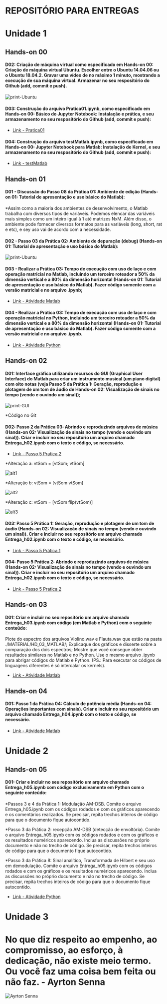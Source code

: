 # REPOSITÓRIO PARA ENTREGAS

# Unidade 1

## Hands-on 00
#### D02: Criação de máquina virtual como especificado em Hands-on 00: Criação de máquina virtual Ubuntu. Escolher entre o Ubuntu 14.04.06 ou o Ubuntu 18.04.2. Gravar uma vídeo de no máximo 1 minuto, mostrando a execução de sua máquina virtual. Armazenar no seu respositório do Github (add, commit e push).
![print-Ubuntu](https://github.com/diegorp22/diegopereira_DCO2004/blob/master/HD00-print_Ubuntu-version.png)


#### D03: Construção do arquivo Pratica01.ipynb, como especificado em Hands-on 00: Básico do Jupyter Notebook: Instalação e prática, e seu armazenamento no seu respositório do Github (add, commit e push):
- [Link - Pratica01](https://nbviewer.jupyter.org/github/diegorp22/diegopereira_DCO2004/blob/master/HD00-Pratica01.ipynb)

#### D04: Construção do arquivo testMatlab.ipynb, como especificado em Hands-on 00: Jupyter Notebook para Matlab: Instalação de Kernel, e seu armazenamento no seu respositório do Github (add, commit e push):
- [Link - testMatlab](https://nbviewer.jupyter.org/github/diegorp22/diegopereira_DCO2004/blob/master/HD00-testMatlab.ipynb)





## Hands-on 01
#### D01 - Discussão do Passo 08 da Prática 01: Ambiente de edição (Hands-on 01: Tutorial de apresentação e uso básico do Matlab):
*Assim como a maioria dos ambientes de desenvolvimento, o Matlab trabalha com diversos tipos de variáveis. Podemos elencar das variáveis mais simples como um inteiro igual à 1 até matrizes NxM. Além disso, o ambiente pode fornecer diversos formatos para as variáveis (long, short, rat e etc), e sey uso vai de acordo com a necessidade.

#### D02 - Passo 03 da Prática 02: Ambiente de depuração (debug) (Hands-on 01: Tutorial de apresentação e uso básico do Matlab):
![print-Ubuntu](https://github.com/diegorp22/diegopereira_DCO2004/blob/master/HD01-print_Variaveis.png)

#### D03 - Realizar a Prática 03: Tempo de execução com uso de laço e com operação matricial no Matlab, incluindo um terceiro roteador a 50% da dimensão vertical e a 80% da dimensão horizontal (Hands-on 01: Tutorial de apresentação e uso básico do Matlab). Fazer código somente com a versão matricial e no arquivo .ipynb;
- [Link - Atividade Matlab](https://nbviewer.jupyter.org/github/diegorp22/diegopereira_DCO2004/blob/master/HD01-PlotMatlab.ipynb)

#### D04 - Realizar a Prática 03: Tempo de execução com uso de laço e com operação matricial no Python, incluindo um terceiro roteador a 50% da dimensão vertical e a 80% da dimensão horizontal (Hands-on 01: Tutorial de apresentação e uso básico do Matlab). Fazer código somente com a versão matricial e no arquivo .ipynb.
- [Link - Atividade Python](https://nbviewer.jupyter.org/github/diegorp22/diegopereira_DCO2004/blob/master/HD01-PlotPython.ipynb)

 	



## Hands-on 02
#### D01: Interface gráfica utilizando recursos do GUI (Graphical User Interface) do Matlab para criar um instrumento musical (um piano digital) com oito notas (veja Passo 5 da Prática 1: Geração, reprodução e plotagem de um tom de áudio de Hands-on 02: Visualização de sinais no tempo (vendo e ouvindo um sinal));
![print-GUI](https://github.com/diegorp22/diegopereira_DCO2004/blob/master/Print_GUI_piano.png)

*Código no Git

#### D02: Passo 2 da Prática 03: Abrindo e reproduzindo arquivos de música (Hands-on 02: Visualização de sinais no tempo (vendo e ouvindo um sinal)). Criar e incluir no seu repositório um arquivo chamado Entrega_h02.ipynb com o texto e código, se necessário.
- [Link - Passo 5 Pratica 2](https://nbviewer.jupyter.org/github/diegorp22/diegopereira_DCO2004/blob/master/HD02_matlab.ipynb)

*Alteração a: vtSom = [vtSom; vtSom]

![alt1](https://github.com/diegorp22/diegopereira_DCO2004/blob/master/HD02-alt1.png)

*Alteração b: vtSom = [vtSom vtSom]

![alt2](https://github.com/diegorp22/diegopereira_DCO2004/blob/master/HD02-alt2.png)

*Alteração c: vtSom = [vtSom flip(vtSom)]

![alt3](https://github.com/diegorp22/diegopereira_DCO2004/blob/master/HD02-alt3.png)

#### D03: Passo 5 Prática 1: Geração, reprodução e plotagem de um tom de áudio (Hands-on 02: Visualização de sinais no tempo (vendo e ouvindo um sinal)). Criar e incluir no seu repositório um arquivo chamado Entrega_h02.ipynb com o texto e código, se necessário.
- [Link - Passo 5 Prática 1](https://nbviewer.jupyter.org/github/diegorp22/diegopereira_DCO2004/blob/master/HD02_python1.ipynb)

#### D04: Passo 5 Prática 2: Abrindo e reproduzindo arquivos de música (Hands-on 02: Visualização de sinais no tempo (vendo e ouvindo um sinal)). Criar e incluir no seu repositório um arquivo chamado Entrega_h02.ipynb com o texto e código, se necessário.

- [Link - Passo 5 Pratica 2](https://nbviewer.jupyter.org/github/diegorp22/diegopereira_DCO2004/blob/master/HD02_python2.ipynb)





## Hands-on 03
#### D01: Criar e incluir no seu repositório um arquivo chamado Entrega_h03.ipynb com código (em Matlab e Python) com o seguinte conteúdo:

Plote do espectro dos arquivos Violino.wav e Flauta.wav que estão na pasta ./MATERIAL/HD_03_MATLAB/;
Explicaque dos gráficos e disserte sobre a comparação dos dois espectros;
Mostre que você consegue obter resultados similares no Matlab e no Python. Use o mesmo arquivo .ipynb para abrigar códigos do  Matlab e Python. (PS.: Para executar os códigos de linguagens diferentes é só intercalar os kernels).

- [Link - Atividade Matlab](https://nbviewer.jupyter.org/github/diegorp22/diegopereira_DCO2004/blob/master/HD03_matlab.ipynb)





## Hands-on 04
#### D01: Passo 1 da Prática 04: Cálculo de potência média (Hands-on 04: Operações importantes com sinais). Criar e incluir no seu repositório um arquivo chamado Entrega_h04.ipynb com o texto e código, se necessário.

- [Link - Atividade Matlab](https://nbviewer.jupyter.org/github/diegorp22/diegopereira_DCO2004/blob/master/HD04_matlab.ipynb)





# Unidade 2
## Hands-on 05
#### D01: Criar e incluir no seu repositório um arquivo chamado Entrega_h05.ipynb com código exclusivamente em Python com o seguinte conteúdo:

*Passos 3 e 4 da Prática 1: Modulação AM-DSB. Comite o arquivo Entrega_h05.ipynb com os códigos rodados e com os gráficos aparecendo e os comentários realizados. Se precisar, repita trechos inteiros de código para que o documento fique autocontido.

*Passo 3 da Prática 2: recepção AM-DSB (detecção de envoltória). Comite o arquivo Entrega_h05.ipynb com os códigos rodados e com os gráficos e os resultados numéricos aparecendo. Inclua as discussões no próprio documento e não no trecho de código. Se precisar, repita trechos inteiros de código para que o documento fique autocontido.

*Passo 3 da Prática 8: Sinal analítico, Transformada de Hilbert e seu uso em demodulação. Comite o arquivo Entrega_h05.ipynb com os códigos rodados e com os gráficos e os resultados numéricos aparecendo. Inclua as discussões no próprio documento e não no trecho de código. Se precisar, repita trechos inteiros de código para que o documento fique autocontido.

- [Link - Atividade Python](https://nbviewer.jupyter.org/github/diegorp22/diegopereira_DCO2004/blob/master/HD05_python.ipynb)


# Unidade 3


# No que diz respeito ao empenho, ao compromisso, ao esforço, à dedicação, não existe meio termo. Ou você faz uma coisa bem feita ou não faz. - Ayrton Senna
![Ayrton Senna](https://statig1.akamaized.net/bancodeimagens/8h/5f/n4/8h5fn4f4lf1gimpvs9iofogfd.jpg)
